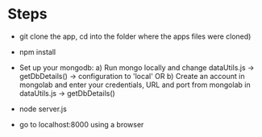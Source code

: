 
Steps
=====

- git clone the app, cd into the folder where the apps files were cloned)


- npm install


- Set up your mongodb:
a) Run mongo locally and change dataUtils.js -> getDbDetails() -> configuration to 	'local'
OR
b) Create an account in mongolab and enter your credentials, URL and port from mongolab in dataUtils.js -> getDbDetails() 


- node server.js


- go to localhost:8000 using a browser

